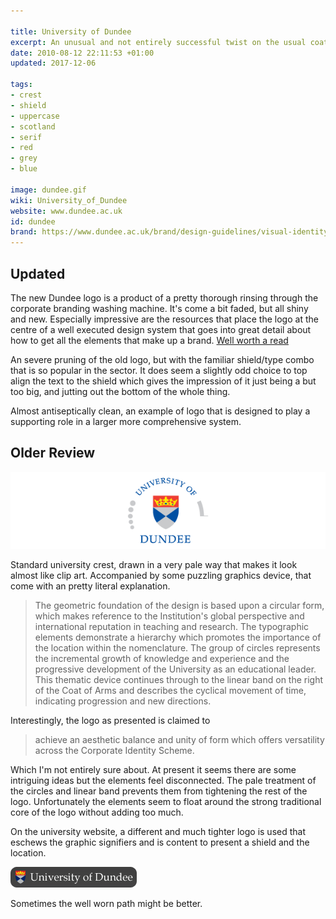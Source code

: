 ```yaml
---

title: University of Dundee
excerpt: An unusual and not entirely successful twist on the usual coat of arms
date: 2010-08-12 22:11:53 +01:00
updated: 2017-12-06

tags:
- crest
- shield
- uppercase
- scotland
- serif
- red
- grey
- blue

image: dundee.gif
wiki: University_of_Dundee
website: www.dundee.ac.uk
id: dundee
brand: https://www.dundee.ac.uk/brand/design-guidelines/visual-identity/
---
```


## Updated

The new Dundee logo is a product of a pretty thorough rinsing through the corporate branding washing machine. It's come a bit faded, but all shiny and new. Especially impressive are the resources that place the logo at the centre of a well executed design system that goes into great detail about how to get all the elements that make up a brand. [Well worth a read][system]

An severe pruning of the old logo, but with the familiar shield/type combo that is so popular in the sector. It does seem a slightly odd choice to top align the text to the shield which gives the impression of it just being a but too big, and jutting out the bottom of the whole thing.

Almost antiseptically clean, an example of logo that is designed to play a supporting role in a larger more comprehensive system.

## Older Review

![](/images/logospotter/dundee-old.gif)

Standard university crest, drawn in a very pale way that makes it look almost like clip art. Accompanied by some puzzling graphics device, that come with an pretty literal explanation.

> The geometric foundation of the design is based upon a circular form, which makes reference to the Institution's global perspective and international reputation in teaching and research. The typographic elements demonstrate a hierarchy which promotes the importance of the location within the nomenclature. The group of circles represents the incremental growth of knowledge and experience and the progressive development of the University as an educational leader. This thematic device continues through to the linear band on the right of the Coat of Arms and describes the cyclical movement of time, indicating progression and new directions.

Interestingly, the logo as presented is claimed to

> achieve an aesthetic balance and unity of form which offers versatility across the Corporate Identity Scheme.

Which I'm not entirely sure about. At present it seems there are some intriguing ideas but the elements feel disconnected. The pale treatment of the circles and linear band prevents them from tightening the rest of the logo. Unfortunately the elements seem to float around the strong traditional core of the logo without adding too much.

On the university website, a different and much tighter logo is used that eschews the graphic signifiers and is content to present a shield and the location.

<img src="/images/logospotter/48.png" alt="University-of-Dundee Article Image" title="University-of-Dundee Article Image" />

Sometimes the well worn path might be better.

[system]: https://www.dundee.ac.uk/brand/design-guidelines/visual-identity/